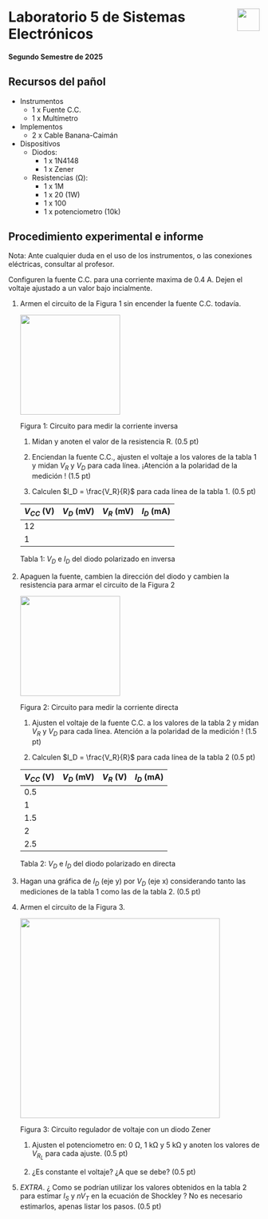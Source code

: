 # <img src="https://julianodb.github.io/SISTEMAS_ELECTRONICOS_PARA_INGENIERIA_BIOMEDICA/img/logo_fing.png?raw=true" align="right" height="45"> Laboratorio 5 de Sistemas Electrónicos
#### Segundo Semestre de 2025

## Recursos del pañol

- Instrumentos
  - 1 x Fuente C.C.
  - 1 x Multímetro
- Implementos
  - 2 x Cable Banana-Caimán
- Dispositivos
  - Diodos:
    - 1 x 1N4148
    - 1 x Zener
  - Resistencias (Ω):
    - 1 x 1M
    - 1 x 20 (1W)
    - 1 x 100
    - 1 x potenciometro (10k)

## Procedimiento experimental e informe

Nota: Ante cualquier duda en el uso de los instrumentos, o las conexiones eléctricas, consultar al profesor.

Configuren la fuente C.C. para una corriente maxima de 0.4 A. Dejen el voltaje ajustado a un valor bajo incialmente.

1. Armen el circuito de la Figura 1 sin encender la fuente C.C. todavía.

    <img src="https://julianodb.github.io/electronic_circuits_diagrams/reverse_diode_resistance_2.png" width="200">

    Figura 1: Circuito para medir la corriente inversa

    1. Midan y anoten el valor de la resistencia R. (0.5 pt)
    
    1. Enciendan la fuente C.C., ajusten el voltaje a los valores de la tabla 1 y midan $V_R$ y $V_D$ para cada línea. ¡Atención a la polaridad de la medición ! (1.5 pt)
    
    1. Calculen $I_D = \frac{V_R}{R}$ para cada línea de la tabla 1. (0.5 pt)

    | $V_{CC}$ (V) | $V_D$ (mV) | $V_R$ (mV) | $I_D$ (mA) |
    | -- | -- | -- | -- |
    | 12 |  |  | |
    | 1 |  |  | |

    Tabla 1: $V_D$ e $I_D$ del diodo polarizado en inversa
    
1. Apaguen la fuente, cambien la dirección del diodo y cambien la resistencia para armar el circuito de la Figura 2

    <img src="https://julianodb.github.io/electronic_circuits_diagrams/forward_diode_resistance.png" width="200">

    Figura 2: Circuito para medir la corriente directa

    1. Ajusten el voltaje de la fuente C.C. a los valores de la tabla 2 y midan $V_R$ y $V_D$ para cada línea. Atención a la polaridad de la medición ! (1.5 pt)
    
    1. Calculen $I_D = \frac{V_R}{R}$ para cada línea de la tabla 2 (0.5 pt)

    | $V_{CC}$ (V) | $V_D$ (mV) | $V_R$ (V) | $I_D$ (mA) |
    | -- | -- | -- | -- |
    | 0.5 |  |  | |
    | 1 |  |  | |
    | 1.5 |  |  | |
    | 2 |  |  | |
    | 2.5 |  |  | |

    Tabla 2: $V_D$ e $I_D$ del diodo polarizado en directa

3. Hagan una gráfica de $I_D$ (eje y) por $V_D$ (eje x) considerando tanto las mediciones de la tabla 1 como las de la tabla 2. (0.5 pt)

4. Armen el circuito de la Figura 3. 
   
    <img src="https://julianodb.github.io/electronic_circuits_diagrams/zener_rectifier.png" width="400">
    
    Figura 3: Circuito regulador de voltaje con un diodo Zener

    1. Ajusten el potenciometro en: 0 Ω, 1 kΩ y 5 kΩ y anoten los valores de $V_{R_L}$ para cada ajuste. (0.5 pt)
    
    2. ¿Es constante el voltaje? ¿A que se debe? (0.5 pt)

5. *EXTRA*. ¿ Como se podrían utilizar los valores obtenidos en la tabla 2 para estimar $I_S$ y $n V_T$ en la ecuación de Shockley ? No es necesario estimarlos, apenas listar los pasos. (0.5 pt)
